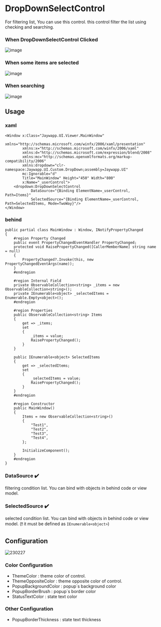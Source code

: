 # DropDownSelectControl
For filtering list, You can use this control. this control filter the list using checking and searching.
### When DropDownSelectControl Clicked
![image](https://user-images.githubusercontent.com/20869970/221497998-47ae07d2-8875-4d9f-bec3-ba368583cc2c.png)
### When some items are selected
![image](https://user-images.githubusercontent.com/20869970/221498121-6d373e5d-a992-4618-a8ea-379f018cdfcc.png)
### When searching
![image](https://user-images.githubusercontent.com/20869970/221498190-a243360b-dbeb-4f68-84ff-5b8878290134.png)

## Usage
### xaml
```
<Window x:Class="Jaywapp.UI.Viewer.MainWindow"
        xmlns="http://schemas.microsoft.com/winfx/2006/xaml/presentation"
        xmlns:x="http://schemas.microsoft.com/winfx/2006/xaml"
        xmlns:d="http://schemas.microsoft.com/expression/blend/2008"
        xmlns:mc="http://schemas.openxmlformats.org/markup-compatibility/2006"
        xmlns:dropdown="clr-namespace:Jaywapp.UI.Custom.DropDown;assembly=Jaywapp.UI"
        mc:Ignorable="d"
        Title="MainWindow" Height="450" Width="800"
        x:Name="_userControl">
    <dropdown:DropDownSelectControl
            DataSource="{Binding ElementName=_userControl, Path=Items}"
            SelectedSource="{Binding ElementName=_userControl, Path=SelectedItems, Mode=TwoWay}"/>
</Window>
```
### behind
```
public partial class MainWindow : Window, INotifyPropertyChanged
{
    #region Property Changed
    public event PropertyChangedEventHandler PropertyChanged;
    protected void RaisePropertyChanged([CallerMemberName] string name = null)
    {
        PropertyChanged?.Invoke(this, new PropertyChangedEventArgs(name));
    }
    #endregion

    #region Internal Field
    private ObservableCollection<string> _items = new ObservableCollection<string>();
    private IEnumerable<object> _selectedItems = Enumerable.Empty<object>();
    #endregion

    #region Properties
    public ObservableCollection<string> Items
    {
        get => _items;
        set
        {
            _items = value;
            RaisePropertyChanged();
        }
    }

    public IEnumerable<object> SelectedItems
    {
        get => _selectedItems;
        set
        {
            _selectedItems = value;
            RaisePropertyChanged();
        }
    }
    #endregion

    #region Constructor
    public MainWindow()
    {
        Items = new ObservableCollection<string>()
        {
            "Test1",
            "Test2",
            "Test3",
            "Test4",
        };

        InitializeComponent();
    }
    #endregion
}
```

### DataSource :heavy_check_mark:
filtering condition list. You can bind with objects in behind code or view model.
### SelectedSource :heavy_check_mark:
selected condition list. You can bind with objects in behind code or view model.
(:heavy_exclamation_mark: it must be defined as `IEnumerable<object>`)

## Configuration
![230227](https://user-images.githubusercontent.com/20869970/221499596-a57e038e-7bd7-4585-87ab-eb3e19b6658d.png)
### Color Configuration
- ThemeColor : theme color of control.
- ThemeOppositeColor : theme opposite color of control.
- PopupBackgroundColor : popup`s background color
- PopupBorderBrush : popup`s border color
- StatusTextColor : state text color

### Other Configuration
- PopupBorderThickness : state text thickness
